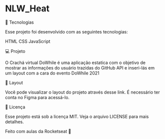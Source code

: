 # NLW_Heat
 
🚀 Tecnologias

Esse projeto foi desenvolvido com as seguintes tecnologias:

HTML
CSS
JavaScript

💻 Projeto


O Crachá virtual DoWhile é uma aplicação estatica com o objetivo de mostrar as informações do usuário trazidas do GitHub API e inseri-lás em um layout com a cara do evento DoWhile 2021

🔖 Layout


Você pode visualizar o layout do projeto através desse link. É necessário ter conta no Figma para acessá-lo.

📝 Licença


Esse projeto está sob a licença MIT. Veja o arquivo LICENSE para mais detalhes.

Feito com aulas da Rocketseat 👋
